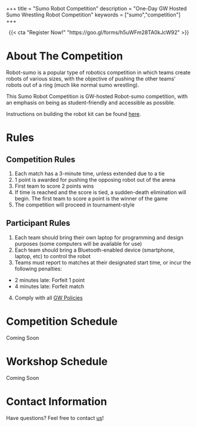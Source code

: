 +++
title = "Sumo Robot Competition"
description = "One-Day GW Hosted Sumo Wrestling Robot Competition"
keywords = ["sumo","competition"]
+++
<center>
{{< cta "Register Now!" "https://goo.gl/forms/h5uWFm28TA0kJcW92" >}}
</center>

# About The Competition
Robot-sumo is a popular type of robotics competition in which teams create robots of various sizes, with the objective of pushing the other teams' robots out of a ring (much like normal sumo wrestling).

This Sumo Robot Competition is GW-hosted Robot-sumo competition, with an emphasis on being as student-friendly and accessible as possible.

Instructions on building the robot kit can be found [here](https://github.com/GW-Robotics/Generic-Robot-Platform/wiki).

# Rules
## Competition Rules
1. Each match has a 3-minute time, unless extended due to a tie
2. 1 point is awarded for pushing the opposing robot out of the arena
3. First team to score 2 points wins
4. If time is reached and the score is tied, a sudden-death elimination will begin. The first team to score a point is the winner of the game
5. The competition will proceed in tournament-style

## Participant Rules
1. Each team should bring their own laptop for programming and design purposes (some computers will be available for use)
2. Each team should bring a Bluetooth-enabled device (smartphone, laptop, etc) to control the robot
3. Teams must report to matches at their designated start time, or incur the following penalties:
  - 2 minutes late: Forfeit 1 point
  - 4 minutes late: Forfeit match
4. Comply with all [GW Policies](https://compliance.gwu.edu/code-conduct-policies)

# Competition Schedule
Coming Soon

# Workshop Schedule
Coming Soon

# Contact Information
Have questions? Feel free to contact [us](mailto:robotics@gwu.edu)!
